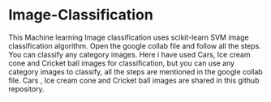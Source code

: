 # Image-Classification
This Machine learning Image classification uses scikit-learn SVM image classification algorithm.
Open the google collab file and follow all the steps. You can classify any category images.
Here i have used Cars, Ice cream cone and Cricket ball images for classification, but you can use any category images to classify, all the steps are mentioned in the google collab file.
Cars , Ice cream cone and Cricket ball images are shared in this github repository.
